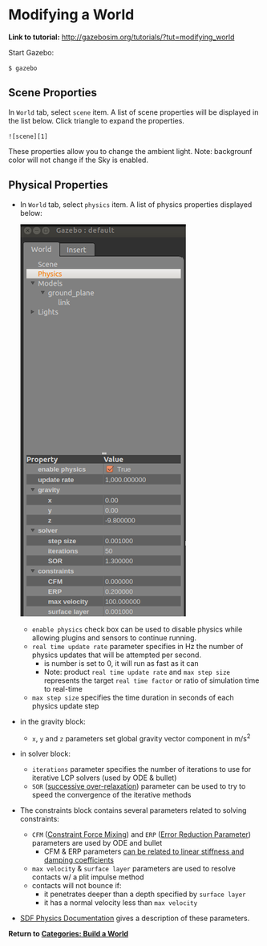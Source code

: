 # Modifying a World

**Link to tutorial:** http://gazebosim.org/tutorials/?tut=modifying_world

Start Gazebo:

```
$ gazebo
```

## Scene Proporties

In `World` tab, select `scene` item. A list of scene properties will be displayed in the list below. Click triangle to expand the properties.

    ![scene][1]

These properties allow you to change the ambient light. Note: backgrounf color will not change if the Sky is enabled.

## Physical Properties

- In `World` tab, select `physics` item.  A list of physics properties displayed below:
    
    ![physical][2]
    
    - `enable physics` check box can be used to disable physics while allowing plugins and sensors to continue running.
    - `real time update rate` parameter specifies in Hz the number of physics updates that will be attempted per second.
        - is number is set to 0, it will run as fast as it can
        - Note: product `real time update rate` and `max step size` represents the target `real time factor` or ratio of simulation time to real-time
    - `max step size` specifies the time duration in seconds of each physics update step
- in the gravity block:
    - `x`, `y` and `z` parameters set global gravity vector component in m/s<sup>2</sup>
- in solver block:
    - `iterations` parameter specifies the number of iterations to use for iterative LCP solvers (used by ODE & bullet)
    - `SOR` ([successive over-relaxation][3]) parameter can be used to try to speed the convergence of the iterative methods
- The constraints block contains several parameters related to solving constraints:
    - `CFM` ([Constraint Force Mixing][4]) and `ERP` ([Error Reduction Parameter][5]) parameters are used by ODE and bullet
        - CFM & ERP parameters [can be related to linear stiffness and damping coefficients][6]
    - `max velocity` & `surface layer` parameters are used to resolve contacts w/ a plit impulse method
    - contacts will not bounce if:
        - it penetrates deeper than a depth specified by `surface layer`
        - it has a normal velocity less than `max velocity`
- [SDF Physics Documentation][7] gives a description of these parameters.  

**Return to [Categories: Build a World][8]**

[1]: images/scene_prop.png
[2]: images/physics_prop.png
[3]: http://en.wikipedia.org/wiki/Successive_over-relaxation
[4]: http://ode-wiki.org/wiki/index.php?title=Manual:_Concepts#Constraint_Force_Mixing_.28CFM.29
[5]: http://ode-wiki.org/wiki/index.php?title=Manual:_Concepts#Joint_error_and_the_Error_Reduction_Parameter_.28ERP.29
[6]: http://ode-wiki.org/wiki/index.php?title=Manual:_Concepts#How_To_Use_ERP_and_CFM
[7]: http://osrf-distributions.s3.amazonaws.com/sdformat/api/dev.html#physics12
[8]: ../gazebo_categories/build_world.md 
